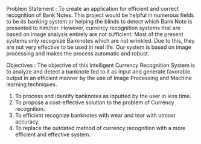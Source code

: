Problem Statement :
To create an application for efficient and correct recognition of Bank Notes.
This project would be helpful in numerous fields to be its banking system or helping the blinds to detect which Bank Note is presented to him/her.
However, currency recognition systems that are based on image analysis entirely are not sufficient. Most of the present systems only recognize Banknotes which are not wrinkled. Due to this, they are not very effective to be used in real life.
Our system is based on image processing and makes the process automatic and robust.

Objectives :
The objective of this Intelligent Currency Recognition System is to analyze and detect a banknote fed to it as input and generate favorable output in an efficient manner by the use of Image Processing and Machine learning techniques.

1. To process and identify banknotes as inputted by the user in less time.
2. To propose a cost-effective solution to the problem of Currency recognition.
3. To efficient recognize banknotes with wear and tear with utmost accuracy.
4. To replace the outdated method of currency recognition with a more efficient and
effective system.